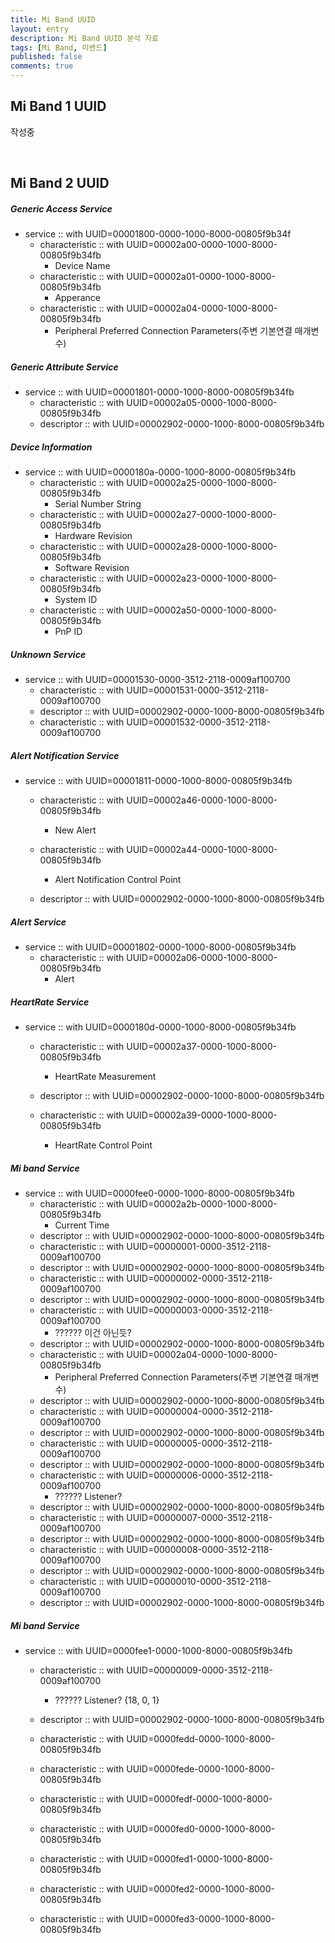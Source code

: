 ```yaml
---
title: Mi Band UUID
layout: entry
description: Mi Band UUID 분석 자료
tags: [Mi Band, 미밴드]
published: false
comments: true
---
```


## Mi Band 1 UUID

작성중

<br>

## Mi Band 2 UUID

##### Generic Access Service

- service :: with UUID=00001800-0000-1000-8000-00805f9b34f  
  - characteristic :: with UUID=00002a00-0000-1000-8000-00805f9b34fb	
    - Device Name
  - characteristic :: with UUID=00002a01-0000-1000-8000-00805f9b34fb
    - Apperance
  - characteristic :: with UUID=00002a04-0000-1000-8000-00805f9b34fb
    - Peripheral Preferred Connection Parameters(주변 기본연결 매개변수)

##### Generic Attribute Service

- service :: with UUID=00001801-0000-1000-8000-00805f9b34fb
  - characteristic :: with UUID=00002a05-0000-1000-8000-00805f9b34fb
  - descriptor :: with UUID=00002902-0000-1000-8000-00805f9b34fb

##### Device Information

- service :: with UUID=0000180a-0000-1000-8000-00805f9b34fb 
  - characteristic :: with UUID=00002a25-0000-1000-8000-00805f9b34fb 
    - Serial Number String
  - characteristic :: with UUID=00002a27-0000-1000-8000-00805f9b34fb
    - Hardware Revision
  - characteristic :: with UUID=00002a28-0000-1000-8000-00805f9b34fb
    - Software Revision
  - characteristic :: with UUID=00002a23-0000-1000-8000-00805f9b34fb
    - System ID
  - characteristic :: with UUID=00002a50-0000-1000-8000-00805f9b34fb
    - PnP ID

##### Unknown Service

- service :: with UUID=00001530-0000-3512-2118-0009af100700
  - characteristic :: with UUID=00001531-0000-3512-2118-0009af100700
  - descriptor :: with UUID=00002902-0000-1000-8000-00805f9b34fb
  - characteristic :: with UUID=00001532-0000-3512-2118-0009af100700


##### Alert Notification Service

- service :: with UUID=00001811-0000-1000-8000-00805f9b34fb

  - characteristic :: with UUID=00002a46-0000-1000-8000-00805f9b34fb
    - New Alert
  - characteristic :: with UUID=00002a44-0000-1000-8000-00805f9b34fb
    - Alert Notification Control Point


  - descriptor :: with UUID=00002902-0000-1000-8000-00805f9b34fb


##### Alert Service

- service :: with UUID=00001802-0000-1000-8000-00805f9b34fb
  - characteristic :: with UUID=00002a06-0000-1000-8000-00805f9b34fb
    - Alert

##### HeartRate Service

- service :: with UUID=0000180d-0000-1000-8000-00805f9b34fb

  - characteristic :: with UUID=00002a37-0000-1000-8000-00805f9b34fb
    - HeartRate Measurement


  - descriptor :: with UUID=00002902-0000-1000-8000-00805f9b34fb
  - characteristic :: with UUID=00002a39-0000-1000-8000-00805f9b34fb
    - HeartRate Control Point

##### Mi band Service

- service :: with UUID=0000fee0-0000-1000-8000-00805f9b34fb
  - characteristic :: with UUID=00002a2b-0000-1000-8000-00805f9b34fb
    - Current Time
  - descriptor :: with UUID=00002902-0000-1000-8000-00805f9b34fb
  - characteristic :: with UUID=00000001-0000-3512-2118-0009af100700
  - descriptor :: with UUID=00002902-0000-1000-8000-00805f9b34fb
  - characteristic :: with UUID=00000002-0000-3512-2118-0009af100700
  - descriptor :: with UUID=00002902-0000-1000-8000-00805f9b34fb
  - characteristic :: with UUID=00000003-0000-3512-2118-0009af100700
    - ?????? 이건 아닌듯?
  - descriptor :: with UUID=00002902-0000-1000-8000-00805f9b34fb
  - characteristic :: with UUID=00002a04-0000-1000-8000-00805f9b34fb
    - Peripheral Preferred Connection Parameters(주변 기본연결 매개변수)
  - descriptor :: with UUID=00002902-0000-1000-8000-00805f9b34fb
  - characteristic :: with UUID=00000004-0000-3512-2118-0009af100700
  - descriptor :: with UUID=00002902-0000-1000-8000-00805f9b34fb
  - characteristic :: with UUID=00000005-0000-3512-2118-0009af100700
  - descriptor :: with UUID=00002902-0000-1000-8000-00805f9b34fb
  - characteristic :: with UUID=00000006-0000-3512-2118-0009af100700
    - ?????? Listener?
  - descriptor :: with UUID=00002902-0000-1000-8000-00805f9b34fb
  - characteristic :: with UUID=00000007-0000-3512-2118-0009af100700
  - descriptor :: with UUID=00002902-0000-1000-8000-00805f9b34fb
  - characteristic :: with UUID=00000008-0000-3512-2118-0009af100700
  - descriptor :: with UUID=00002902-0000-1000-8000-00805f9b34fb
  - characteristic :: with UUID=00000010-0000-3512-2118-0009af100700
  - descriptor :: with UUID=00002902-0000-1000-8000-00805f9b34fb

##### Mi band Service

- service :: with UUID=0000fee1-0000-1000-8000-00805f9b34fb

  - characteristic :: with UUID=00000009-0000-3512-2118-0009af100700
    - ?????? Listener? {18, 0, 1}


  - descriptor :: with UUID=00002902-0000-1000-8000-00805f9b34fb
  - characteristic :: with UUID=0000fedd-0000-1000-8000-00805f9b34fb
  - characteristic :: with UUID=0000fede-0000-1000-8000-00805f9b34fb
  - characteristic :: with UUID=0000fedf-0000-1000-8000-00805f9b34fb
  - characteristic :: with UUID=0000fed0-0000-1000-8000-00805f9b34fb
  - characteristic :: with UUID=0000fed1-0000-1000-8000-00805f9b34fb
  - characteristic :: with UUID=0000fed2-0000-1000-8000-00805f9b34fb
  - characteristic :: with UUID=0000fed3-0000-1000-8000-00805f9b34fb
